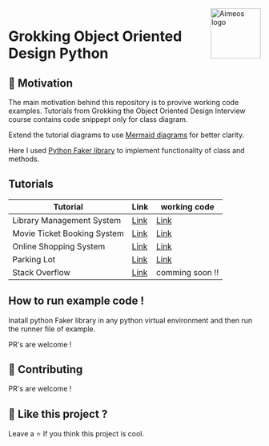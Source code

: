<a href="https://aimeos.org/">
    <img src="https://thumbs.dreamstime.com/b/object-oriented-programming-isolated-icon-simple-element-illustration-technology-concept-icons-editable-logo-sign-symbol-142287627.jpg" alt="Aimeos logo" title="Aimeos" align="right" height="100" />
</a>

# Grokking Object Oriented Design Python

## 🌻 Motivation

The main motivation behind this repository is to provive working code examples.
Tutorials from Grokking the Object Oriented Design Interview course contains code snippept only for class diagram. 

Extend the tutorial diagrams to use <a href="https://mermaid.js.org/#/">Mermaid diagrams</a>  for better clarity.

Here I used <a href="https://faker.readthedocs.io/en/master/#">Python Faker library</a> to implement functionality of class and methods. 

##  Tutorials

Tutorial | Link | working code | 
--- | --- | --- |
Library Management System | <a href="https://github.com/piyushmani/grokking-the-object-oriented-design-interview/tree/main/Library%20Management%20System">Link</a> | <a href="https://github.com/piyushmani/grokking-the-object-oriented-design-interview/tree/main/Library%20Management%20System/code">Link</a> |
Movie Ticket Booking System | <a href="https://github.com/piyushmani/grokking-the-object-oriented-design-interview/tree/main/Movie%20Ticket%20Booking%20System">Link</a> | <a href="https://github.com/piyushmani/grokking-the-object-oriented-design-interview/tree/main/Movie%20Ticket%20Booking%20System/code">Link</a> |
Online Shopping System | <a href="https://github.com/piyushmani/grokking-the-object-oriented-design-interview/tree/main/Online%20Shopping%20System">Link</a> | <a href="https://github.com/piyushmani/grokking-the-object-oriented-design-interview/tree/main/Online%20Shopping%20System/code">Link</a> |
Parking Lot | <a href="https://github.com/piyushmani/grokking-the-object-oriented-design-interview/tree/main/Parking%20Lot">Link</a> | <a href="https://github.com/piyushmani/grokking-the-object-oriented-design-interview/tree/main/Parking%20Lot/code"> Link </a> |
Stack Overflow | <a href="https://github.com/piyushmani/grokking-the-object-oriented-design-interview/tree/main/Stack%20Overflow">Link</a> | comming soon !! |

## How to run example code !
Inatall python Faker library in any python virtual environment and then run the runner file of example.

PR's are welcome !

## 💙 Contributing

PR's are welcome !


## 💖 Like this project ?

Leave a ⭐ If you think this project is cool.
